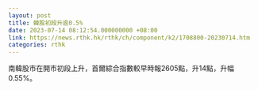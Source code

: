 ```yaml
---
layout: post
title: 韓股初段升逾0.5%
date: 2023-07-14 08:12:54.000000000 +08:00
link: https://news.rthk.hk/rthk/ch/component/k2/1708800-20230714.htm
categories: rthk
---
```


南韓股市在開市初段上升，首爾綜合指數較早時報2605點，升14點，升幅0.55%。
